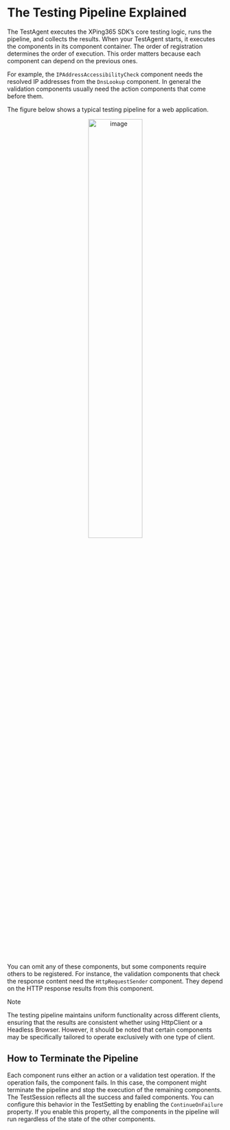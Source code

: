 # The Testing Pipeline Explained

The TestAgent executes the XPing365 SDK’s core testing logic, runs the pipeline, and collects the results. When your TestAgent starts, it executes the components in its component container. The order of registration determines the order of execution. This order matters because each component can depend on the previous ones.

For example, the `IPAddressAccessibilityCheck` component needs the resolved IP addresses from the `DnsLookup` component. In general the validation components usually need the action components that come before them.

The figure below shows a typical testing pipeline for a web application.

<p align="center"><img src="/xping365-sdk/images/testing-pipeline.svg" onerror='this.src = "/docs/images/testing-pipeline.svg"' alt="image" width="50%" height="auto" /></p>

You can omit any of these components, but some components require others to be registered. For instance, the validation components that check the response content need the `HttpRequestSender` component. They depend on the HTTP response results from this component.

> [!NOTE] 
> The testing pipeline maintains uniform functionality across different clients, ensuring that the results are consistent whether using HttpClient or a Headless Browser. However, it should be noted that certain components may be specifically tailored to operate exclusively with one type of client.

## How to Terminate the Pipeline

Each component runs either an action or a validation test operation. If the operation fails, the component fails. In this case, the component might terminate the pipeline and stop the execution of the remaining components. The TestSession reflects all the success and failed components. You can configure this behavior in the TestSetting by enabling the `ContinueOnFailure` property. If you enable this property, all the components in the pipeline will run regardless of the state of the other components.
